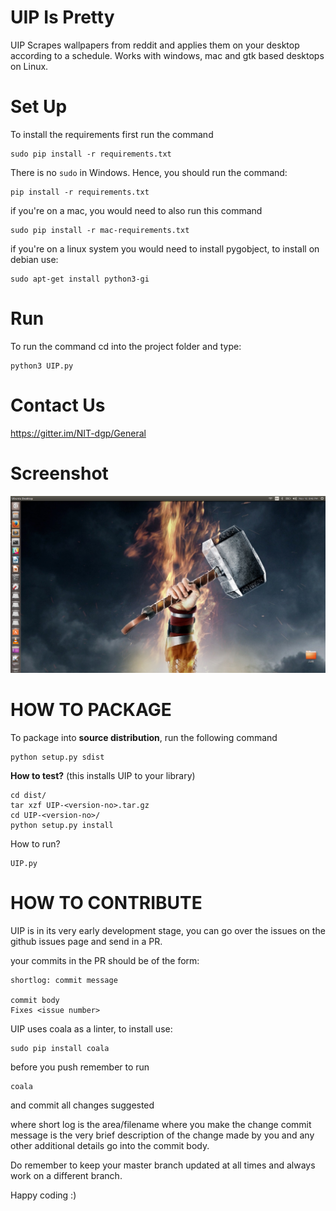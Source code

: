 UIP Is Pretty
=============

UIP Scrapes wallpapers from reddit and applies them on your desktop according to a schedule. Works with windows, mac and gtk based desktops on Linux.

Set Up
======

To install the requirements first run the command

```
sudo pip install -r requirements.txt
```
There is no `sudo` in Windows. Hence, you should run the command:
```
pip install -r requirements.txt
```

if you're on a mac, you would need to also run this command
```
sudo pip install -r mac-requirements.txt
```

if you're on a linux system you would need to install
pygobject, to install on debian use:
```
sudo apt-get install python3-gi
```

Run
===

To run the command cd into the project folder and type:

```
python3 UIP.py
```
Contact Us
==========
https://gitter.im/NIT-dgp/General


Screenshot
==========

![alt text]( examples/UIP_screenshot.png )

HOW TO PACKAGE
==============
To package into **source distribution**, run the following command
```
python setup.py sdist
```
**How to test?** (this installs UIP to your library)
```
cd dist/
tar xzf UIP-<version-no>.tar.gz
cd UIP-<version-no>/
python setup.py install
```
How to run?
```
UIP.py
```

HOW TO CONTRIBUTE
=================

UIP is in its very early development stage, you can go over the issues on the
github issues page and send in a PR.

your commits in the PR should be of the form:

```
shortlog: commit message

commit body
Fixes <issue number>
```

UIP uses coala as a linter, to install use:
```
sudo pip install coala
```

before you push remember to run
```
coala
```
and commit all changes suggested

where short log is the area/filename where you make the change
commit message is the very brief description of the change made by you and any
other additional details go into the commit body.

Do remember to keep your master branch updated at all times
and always work on a different branch.

Happy coding :)

